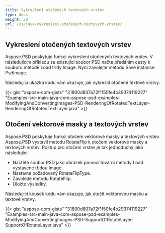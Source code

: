 ```yaml
---
title: Vykreslení otočených textových vrstev
type: docs
weight: 30
url: /cs/java/vykresleni-otočenych-textovych-vrstev/
---
```


## **Vykreslení otočených textových vrstev**
Aspose.PSD poskytuje funkci vykreslení otočených textových vrstev. V následujícím příkladu se existující soubor PSD načte předáním cesty k souboru metodě Load třídy Image. Nyní zavolejte metodu Save instance PsdImage.

Následující ukázka kódu vám ukazuje, jak vykreslit otočené textové vrstvy.

{{< gist "aspose-com-gists" "31800d807a72f1f50fe4b29374119227" "Examples-src-main-java-com-aspose-psd-examples-ModifyingAndConvertingImages-PSD-RenderingOfRotatedTextLayer-RenderingOfRotatedTextLayer.java" >}}
## **Otočení vektorové masky a textových vrstev**
Aspose.PSD poskytuje funkci otočení vektorové masky a textových vrstev. Aspose.PSD vystavil metodu RotateFlip k otočení vektorové masky a textových vrstev. Postup pro otočení vrstev je tak jednoduchý jako následující:

- Načtěte soubor PSD jako obrázek pomocí tovární metody Load vystavené třídou Image.
- Nastavte požadovaný RotateFlipType.
- Zavolejte metodu RotateFlip.
- Uložte výsledky.

Následující kousek kódu vám ukazuje, jak otočit vektorovou masku a textové vrstvy.

{{< gist "aspose-com-gists" "31800d807a72f1f50fe4b29374119227" "Examples-src-main-java-com-aspose-psd-examples-ModifyingAndConvertingImages-PSD-SupportOfRotateLayer-SupportOfRotateLayer.java" >}}
